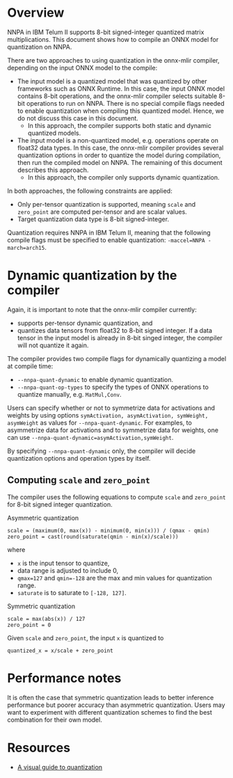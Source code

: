 <!--- SPDX-License-Identifier: Apache-2.0 -->

# Overview 
 
NNPA in IBM Telum II supports 8-bit signed-integer quantized matrix multiplications. This document shows how to compile an ONNX model for quantization on NNPA.

There are two approaches to using quantization in the onnx-mlir compiler, depending on the input ONNX model to the compile:
- The input model is a quantized model that was quantized by other frameworks such as ONNX Runtime. In this case, the input ONNX model contains 8-bit operations, and the onnx-mlir compiler selects suitable 8-bit operations to run on NNPA. There is no special compile flags needed to enable quantization when compiling this quantized model. Hence, we do not discuss this case in this document.
  - In this approach, the compiler supports both static and dynamic quantized models.
- The input model is a non-quantized model, e.g. operations operate on float32 data types. In this case, the onnx-mlir compiler provides several quantization options in order to quantize the model during compilation, then run the compiled model on NNPA. The remaining of this document describes this approach.
  - In this approach, the compiler only supports dynamic quantization.

In both approaches, the following constraints are applied:
- Only per-tensor quantization is supported, meaning `scale` and `zero_point` are computed per-tensor and are scalar values.
- Target quantization data type is 8-bit signed-integer.
 
Quantization requires NNPA in IBM Telum II, meaning that the following compile flags must be specified to enable quantization: `-maccel=NNPA -march=arch15`.

# Dynamic quantization by the compiler

Again, it is important to note that the onnx-mlir compiler currently:
- supports per-tensor dynamic quantization, and
- quantizes data tensors from float32 to 8-bit signed integer. If a data tensor in the input model is already in 8-bit singed integer, the compiler will not quantize it again.

The compiler provides two compile flags for dynamically quantizing a model at compile time:
- `--nnpa-quant-dynamic` to enable dynamic quantization.
- `--nnpa-quant-op-types` to specify the types of ONNX operations to quantize manually, e.g. `MatMul,Conv`.

Users can specify whether or not to symmetrize data for activations and weights by using options `symActivation, asymActivation, symWeight, asymWeight` as values for `--nnpa-quant-dynamic`.
For examples, to asymmetrize data for activations and to symmetrize data for weights, one can use `--nnpa-quant-dynamic=asymActivation,symWeight`.

By specifying `--nnpa-quant-dynamic` only, the compiler will decide quantization options and operation types by itself.

## Computing `scale` and `zero_point` 
The compiler uses the following equations to compute `scale` and `zero_point` for 8-bit signed integer quantization.

Asymmetric quantization
```
scale = (maximum(0, max(x)) - minimum(0, min(x))) / (qmax - qmin)
zero_point = cast(round(saturate(qmin - min(x)/scale)))
```
where
- `x` is the input tensor to quantize,
- data range is adjusted to include 0,
- `qmax=127` and `qmin=-128` are the max and min values for quantization range.
- `saturate` is to saturate to `[-128, 127]`.

Symmetric quantization
```
scale = max(abs(x)) / 127
zero_point = 0
```

Given `scale` and `zero_point`, the input `x` is quantized to
```
quantized_x = x/scale + zero_point
```

# Performance notes

It is often the case that symmetric quantization leads to better inference performance but poorer accuracy than asymmetric quantization.
Users may want to experiment with different quantization schemes to find the best combination for their own model.

# Resources
- [A visual guide to quantization](https://www.maartengrootendorst.com/blog/quantization/)
